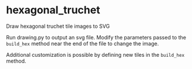 # hexagonal_truchet

Draw hexagonal truchet tile images to SVG

Run drawing.py to output an svg file. Modify the parameters passed to 
the `build_hex` method near the end of the file to change the image.

Additional customization is possible by defining new tiles in the `build_hex` method.

